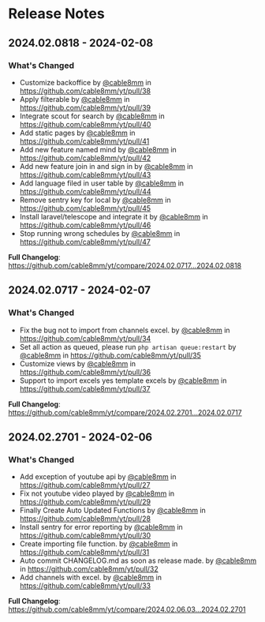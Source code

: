 # Release Notes

## 2024.02.0818 - 2024-02-08

### What's Changed

* Customize backoffice by [@cable8mm](https://github.com/cable8mm) in https://github.com/cable8mm/yt/pull/38
* Apply filterable by [@cable8mm](https://github.com/cable8mm) in https://github.com/cable8mm/yt/pull/39
* Integrate scout for search by [@cable8mm](https://github.com/cable8mm) in https://github.com/cable8mm/yt/pull/40
* Add static pages by [@cable8mm](https://github.com/cable8mm) in https://github.com/cable8mm/yt/pull/41
* Add new feature named mind by [@cable8mm](https://github.com/cable8mm) in https://github.com/cable8mm/yt/pull/42
* Add new feature join in and sign in by [@cable8mm](https://github.com/cable8mm) in https://github.com/cable8mm/yt/pull/43
* Add language filed in user table by [@cable8mm](https://github.com/cable8mm) in https://github.com/cable8mm/yt/pull/44
* Remove sentry key for local by [@cable8mm](https://github.com/cable8mm) in https://github.com/cable8mm/yt/pull/45
* Install laravel/telescope and integrate it by [@cable8mm](https://github.com/cable8mm) in https://github.com/cable8mm/yt/pull/46
* Stop running wrong schedules by [@cable8mm](https://github.com/cable8mm) in https://github.com/cable8mm/yt/pull/47

**Full Changelog**: https://github.com/cable8mm/yt/compare/2024.02.0717...2024.02.0818

## 2024.02.0717 - 2024-02-07

### What's Changed

* Fix the bug not to import from channels excel. by [@cable8mm](https://github.com/cable8mm) in https://github.com/cable8mm/yt/pull/34
* Set all action as queued, please run `php artisan queue:restart` by [@cable8mm](https://github.com/cable8mm) in https://github.com/cable8mm/yt/pull/35
* Customize views by [@cable8mm](https://github.com/cable8mm) in https://github.com/cable8mm/yt/pull/36
* Support to import excels yes template excels by [@cable8mm](https://github.com/cable8mm) in https://github.com/cable8mm/yt/pull/37

**Full Changelog**: https://github.com/cable8mm/yt/compare/2024.02.2701...2024.02.0717

## 2024.02.2701 - 2024-02-06

### What's Changed

* Add exception of youtube api by [@cable8mm](https://github.com/cable8mm) in https://github.com/cable8mm/yt/pull/27
* Fix not youtube video played by [@cable8mm](https://github.com/cable8mm) in https://github.com/cable8mm/yt/pull/29
* Finally Create Auto Updated Functions by [@cable8mm](https://github.com/cable8mm) in https://github.com/cable8mm/yt/pull/28
* Install sentry for error reporting by [@cable8mm](https://github.com/cable8mm) in https://github.com/cable8mm/yt/pull/30
* Create importing file function. by [@cable8mm](https://github.com/cable8mm) in https://github.com/cable8mm/yt/pull/31
* Auto commit CHANGELOG.md as soon as release made. by [@cable8mm](https://github.com/cable8mm) in https://github.com/cable8mm/yt/pull/32
* Add channels with excel. by [@cable8mm](https://github.com/cable8mm) in https://github.com/cable8mm/yt/pull/33

**Full Changelog**: https://github.com/cable8mm/yt/compare/2024.02.06.03...2024.02.2701
